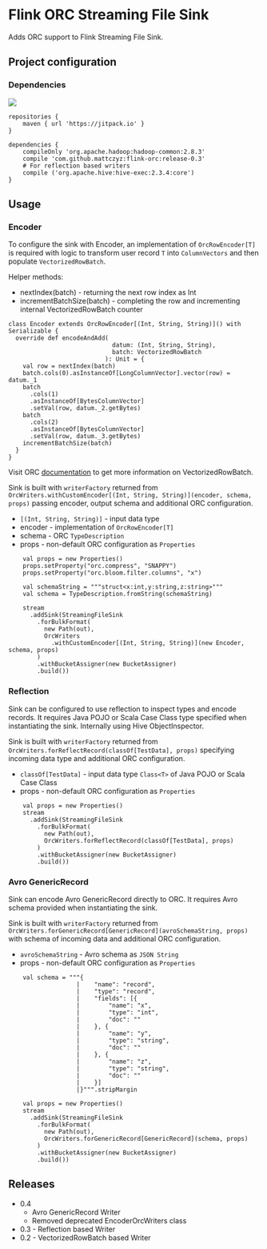 # Flink ORC Streaming File Sink

Adds ORC support to Flink Streaming File Sink.

## Project configuration

### Dependencies

[![](https://jitpack.io/v/mattczyz/flink-orc.svg)](https://jitpack.io/#mattczyz/flink-orc)

```
repositories {
    maven { url 'https://jitpack.io' }
}

dependencies {
    compileOnly 'org.apache.hadoop:hadoop-common:2.8.3'
    compile 'com.github.mattczyz:flink-orc:release-0.3'
    # For reflection based writers
    compile ('org.apache.hive:hive-exec:2.3.4:core')
}
```

## Usage

### Encoder
To configure the sink with Encoder, an implementation of `OrcRowEncoder[T]` is required with logic to transform user record `T` into `ColumnVectors` and then populate `VectorizedRowBatch`.

Helper methods:
* nextIndex(batch) - returning the next row index as Int
* incrementBatchSize(batch) - completing the row and incrementing internal VectorizedRowBatch counter

```
class Encoder extends OrcRowEncoder[(Int, String, String)]() with Serializable {
  override def encodeAndAdd(
                             datum: (Int, String, String),
                             batch: VectorizedRowBatch
                           ): Unit = {
    val row = nextIndex(batch)
    batch.cols(0).asInstanceOf[LongColumnVector].vector(row) = datum._1
    batch
      .cols(1)
      .asInstanceOf[BytesColumnVector]
      .setVal(row, datum._2.getBytes)
    batch
      .cols(2)
      .asInstanceOf[BytesColumnVector]
      .setVal(row, datum._3.getBytes)
    incrementBatchSize(batch)
  }
}
```

Visit ORC [documentation](https://orc.apache.org/docs/core-java.html) to get more information on VectorizedRowBatch.

Sink is built with `writerFactory` returned from 
```OrcWriters.withCustomEncoder[(Int, String, String)](encoder, schema, props)``` 
passing encoder, output schema and additional ORC configuration.

* `[(Int, String, String)]` - input data type
* encoder - implementation of `OrcRowEncoder[T]`
* schema - ORC `TypeDescription`
* props - non-default ORC configuration as `Properties`

```
    val props = new Properties()
    props.setProperty("orc.compress", "SNAPPY")
    props.setProperty("orc.bloom.filter.columns", "x")

    val schemaString = """struct<x:int,y:string,z:string>"""
    val schema = TypeDescription.fromString(schemaString)

    stream
      .addSink(StreamingFileSink
        .forBulkFormat(
          new Path(out),
          OrcWriters
            .withCustomEncoder[(Int, String, String)](new Encoder, schema, props)
        )
        .withBucketAssigner(new BucketAssigner)
        .build())

```

### Reflection
Sink can be configured to use reflection to inspect types and encode records. It requires Java POJO or Scala Case Class type specified when instantiating the sink. Internally using Hive ObjectInspector.

Sink is built with `writerFactory` returned from 
```OrcWriters.forReflectRecord(classOf[TestData], props)``` 
specifying incoming data type and additional ORC configuration.

* `classOf[TestData]` - input data type `Class<T>` of Java POJO or Scala Case Class
* props - non-default ORC configuration as `Properties`

```
    val props = new Properties()
    stream
      .addSink(StreamingFileSink
        .forBulkFormat(
          new Path(out),
          OrcWriters.forReflectRecord(classOf[TestData], props)
        )
        .withBucketAssigner(new BucketAssigner)
        .build())
```

### Avro GenericRecord
Sink can encode Avro GenericRecord directly to ORC. It requires Avro schema provided when instantiating the sink.

Sink is built with `writerFactory` returned from 
```OrcWriters.forGenericRecord[GenericRecord](avroSchemaString, props)``` 
with schema of incoming data and additional ORC configuration.

* `avroSchemaString` - Avro schema as `JSON String`
* props - non-default ORC configuration as `Properties`

```
    val schema = """{
                   |	"name": "record",
                   |	"type": "record",
                   |	"fields": [{
                   |		"name": "x",
                   |		"type": "int",
                   |		"doc": ""
                   |	}, {
                   |		"name": "y",
                   |		"type": "string",
                   |		"doc": ""
                   |	}, {
                   |		"name": "z",
                   |		"type": "string",
                   |		"doc": ""
                   |	}]
                   |}""".stripMargin

    val props = new Properties()
    stream
      .addSink(StreamingFileSink
        .forBulkFormat(
          new Path(out),
          OrcWriters.forGenericRecord[GenericRecord](schema, props)
        )
        .withBucketAssigner(new BucketAssigner)
        .build())
```

## Releases 

* 0.4 
  * Avro GenericRecord Writer
  * Removed deprecated EncoderOrcWriters class
* 0.3 - Reflection based Writer
* 0.2 - VectorizedRowBatch based Writer
